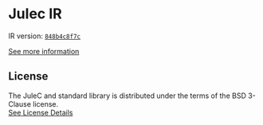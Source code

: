 # Julec IR

IR version: [`848b4c8f7c`](https://github.com/julelang/jule/tree/848b4c8f7cfb5b1e012d2d983d72df5dac916e5d)

[See more information](https://manual.jule.dev/getting-started/install-from-source/compile-from-ir.html)

## License

The JuleC and standard library is distributed under the terms of the BSD 3-Clause license. \
[See License Details](./LICENSE)
